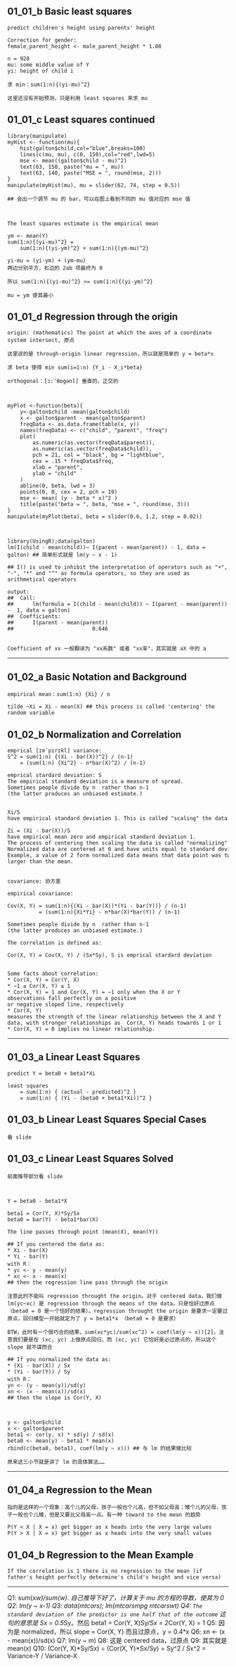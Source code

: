 ## 01_01_b Basic least squares

	predict children's height using parents' height

	Correction for gender:
	female_parent_height <- male_parent_height * 1.08
	
	n = 928
	mu: some middle value of Y
	yi: height of child i
	
	求 min：sum(1:n){(yi-mu)^2} 
	
	这里还没有开始预测，只是利用 least squares 来求 mu
	
## 01_01_c Least squares continued

	library(manipulate)
	myHist <- function(mu){
		hist(galton$child,col="blue",breaks=100)
		lines(c(mu, mu), c(0, 150),col="red",lwd=5)
		mse <- mean((galton$child - mu)^2)
		text(63, 150, paste("mu = ", mu))
		text(63, 140, paste("MSE = ", round(mse, 2)))
	}
	manipulate(myHist(mu), mu = slider(62, 74, step = 0.5))
	
	## 会出一个调节 mu 的 bar，可以在图上看到不同的 mu 值对应的 mse 值
	
	
	
	The least squares estimate is the empirical mean
	
	ym <- mean(Y)
	sum(1:n){(yi-mu)^2} = 
		sum(1:n){(yi-ym)^2} + sum(1:n){(ym-mu)^2} 
	
	yi-mu = (yi-ym) + (ym-mu)
	两边分别平方，右边的 2ab 项最终为 0
	
	所以 sum(1:n){(yi-mu)^2} >= sum(1:n){(yi-ym)^2}
	
	mu = ym 使其最小
	
## 01_01_d Regression through the origin

	origin: (mathematics) The point at which the axes of a coordinate system intersect, 原点
	
	这里说的是 through-origin linear regression，所以就是简单的 y = beta*x
	
	求 beta 使得 min sum(i=1:n) {Y_i - X_i*beta}
	
	orthogonal：[ɔ:'θɒgənl] 垂直的，正交的
	
	
	
	myPlot <-function(beta){
		y<-galton$child -mean(galton$child)
		x <- galton$parent - mean(galton$parent)
		freqData <- as.data.frame(table(x, y))
		names(freqData) <- c("child", "parent", "freq")
		plot(
			as.numeric(as.vector(freqData$parent)), 
			as.numeric(as.vector(freqData$child)),
			pch = 21, col = "black", bg = "lightblue",
			cex = .15 * freqData$freq, 
			xlab = "parent", 
			ylab = "child"
		)
		abline(0, beta, lwd = 3)
		points(0, 0, cex = 2, pch = 19)
		mse <- mean( (y - beta * x)^2 )
		title(paste("beta = ", beta, "mse = ", round(mse, 3)))
	}
	manipulate(myPlot(beta), beta = slider(0.6, 1.2, step = 0.02))

	
	
	library(UsingR);data(galton)
	lm(I(child - mean(child))~ I(parent - mean(parent)) - 1, data = galton) ## 简单形式就是 lm(y ~ x - 1)
	
	## I() is used to inhibit the interpretation of operators such as "+", "-", "*" and "^" as formula operators, so they are used as arithmetical operators

	output:
	##	Call:
	##		lm(formula = I(child - mean(child)) ~ I(parent - mean(parent)) -  1, data = galton)
	##	Coefficients:
	##		I(parent - mean(parent)) 
	##						   0.646 

	
	Coefficient of xx 一般翻译为 "xx系数" 或者 "xx率"，其实就是 aX 中的 a

	
-----

## 01_02_a Basic Notation and Background

	empirical mean：sum(1:n) {Xi} / n
	
	tilde ~Xi = Xi - mean(X) ## this process is called 'centering' the random variable 
	
## 01_02_b Normalization and Correlation
	
	emprical [ɪmˈpɪrɪkl] variance: 
	S^2 = sum(1:n) {(Xi - bar(X))^2} / (n-1)
		= (sum(1:n) {Xi^2} - n*bar(X)^2) / (n-1)
		
	emprical stardard deviation: S
	The empirical standard deviation is a measure of spread.
	Sometimes people divide by n  rather than n-1 (the latter produces an unbiased estimate.)
	
	
	Xi/S have empirical standard deviation 1. This is called "scaling" the data.
	
	Zi = (Xi - bar(X))/S have empirical mean zero and empirical standard deviation 1.
	The process of centering then scaling the data is called "normalizing" the data.
	Normalized data are centered at 0 and have units equal to standard deviations of the original data.
	Example, a value of 2 form normalized data means that data point was two standard deviations larger than the mean.
	
	
	covariance: 协方差
	
	empirical covariance:
	
	Cov(X, Y) = sum(1:n){(Xi - bar(X))*(Yi - bar(Y))} / (n-1)
			  = (sum(1:n){Xi*Yi} - n*bar(X)*bar(Y)) / (n-1)
	
	Sometimes people divide by n  rather than n-1 (the latter produces an unbiased estimate.)
	
	The correlation is defined as:
	
	Cor(X, Y) = Cov(X, Y) / (Sx*Sy), S is emprical stardard deviation
	
	
	Some facts about correlation:
	* Cor(X, Y) = Cor(Y, X)
	* −1 ≤ Cor(X, Y) ≤ 1
	* Cor(X, Y) = 1 and Cor(X, Y) = −1 only when the X or Y observations fall perfectly on a positive or negative sloped line, respectively
	* Cor(X, Y) measures the strength of the linear relationship between the X and Y data, with stronger relationships as  Cor(X, Y) heads towards ­1 or 1
	* Cor(X, Y) = 0 implies no linear relationship.

-----

## 01_03_a Linear Least Squares

	predict Y = beta0 + beta1*Xi

	least squares 
		= sum(1:n) { (actual - predicted)^2 }
		= sum(1:n) { (Yi - (beta0 + beta1*Xi))^2 }
	
## 01_03_b Linear Least Squares Special Cases

	看 slide
	
## 01_03_c Linear Least Squares Solved

	前面推导部分看 slide
	
	

	Y = beta0 - beta1*X
	
	beta1 = Cor(Y, X)*Sy/Sx
	beta0 = bar(Y) - beta1*bar(X)
	
	The line passes through point (mean(X), mean(Y))
	
	## If you centered the data as: 
	* Xi - bar(X)
	* Yi - bar(Y)
	with R：
	* yc <- y - mean(y)
	* xc <- x - mean(x)
	## then the regression line pass through the origin
	
	注意此时不能叫 regression throught the origin。对于 centered data，我们做 lm(yc~xc) 是 regression through the means of the data，只是恰好过原点（beta0 = 0 是一个恰好的结果）。regression throught the origin 是要求一定要过原点，回归模型一开始就定为了 y = beta1*x （beta0 = 0 是要求）
	
	BTW，此时有一个很巧合的结果，sum(xc*yc)/sum(xc^2) = coef(lm(y ~ x))[2]，注意我们要是在 (xc, yc) 上做原点回归，而 (xc, yc) 它恰好是必过原点的，所以这个 slope 就不谋而合
	
	## If you normalized the data as:
	* (Xi - bar(X)) / Sx
	* (Yi - bar(Y)) / Sy
	with R：
	yn <- (y - mean(y))/sd(y)
	xn <- (x - mean(x))/sd(x)
	## then the slope is Cor(Y, X)
	
	
	
	y <- galton$child
	x <- galton$parent
	beta1 <- cor(y, x) * sd(y) / sd(x)
	beta0 <- mean(y) - beta1 * mean(x)
	rbind(c(beta0, beta1), coef(lm(y ~ x))) ## 与 lm 的结果做比较
		
	原来这三小节就是讲了 lm 的具体算法……

-----

## 01_04_a Regression to the Mean

	指的是这样的一个现象：高个儿的父母，孩子一般也个儿高，但不如父母高；矮个儿的父母，孩子一般也个儿矮，但是又要比父母高一点。有一种 toward to the mean 的趋势
	
	P(Y < X | X = x) get bigger as x heads into the very large values
	P(Y > X | X = x) get bigger as x heads into the very small values
	
## 01_04_b Regression to the Mean Example

	If the correlation is 1 there is no regression to the mean (if father's height perfectly determine's child's height and vice versa)

-----

Q1: sum(x*w)/sum(w). 自己推导下好了，计算关于 mu 的方程的导数，使其为 0 
Q2: lm(y ~ x-1)
Q3: data(mtcars); lm(mtcars$mpg ~ mtcars$wt)
Q4: `The standard deviation of the predictor is one half that of the outcome` 这句的意思是 Sx = 0.5*Sy。然后 beta1 = Cor(Y, X)*Sy/Sx = 2*Cor(Y, X) = 1
Q5: 因为是 normalized，所以 slope = Cor(X, Y) 而且过原点，y = 0.4*x
Q6: xn <- (x - mean(x))/sd(x)
Q7: lm(y ~ m)
Q8: 这是 centered data，过原点
Q9: 其实就是 mean(x)
Q10: (Cor(Y, X)*Sy/Sx) ÷ (Cor(X, Y)*Sx/Sy) = Sy^2 / Sx^2 = Variance-Y / Variance-X
	
	
	
	
	
	